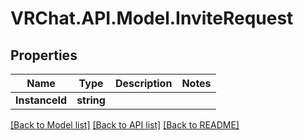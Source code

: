 # VRChat.API.Model.InviteRequest

## Properties

Name | Type | Description | Notes
------------ | ------------- | ------------- | -------------
**InstanceId** | **string** |  | 

[[Back to Model list]](../README.md#documentation-for-models) [[Back to API list]](../README.md#documentation-for-api-endpoints) [[Back to README]](../README.md)

